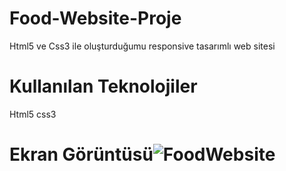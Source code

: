 # Food-Website-Proje
Html5 ve Css3 ile oluşturduğumu responsive tasarımlı web sitesi

# Kullanılan Teknolojiler
Html5 css3

# Ekran Görüntüsü![FoodWebsite](https://github.com/user-attachments/assets/90f844e2-24d5-4839-9709-6726e798650f)
